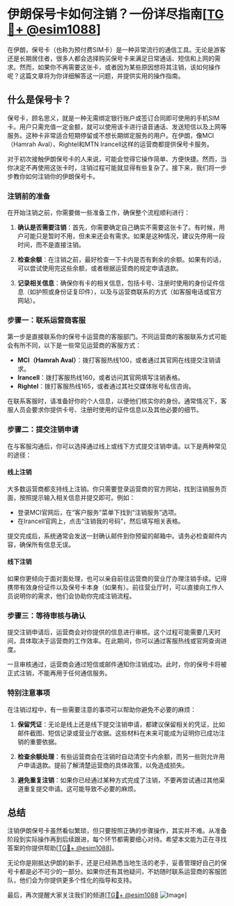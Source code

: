 # 伊朗保号卡如何注销？一份详尽指南[[TG💪+ @esim1088](https://t.me/s/esim1088)]

在伊朗，保号卡（也称为预付费SIM卡）是一种非常流行的通信工具。无论是游客还是长期居住者，很多人都会选择购买保号卡来满足日常通话、短信和上网的需求。然而，如果你不再需要这张卡，或者因为某些原因想将其注销，该如何操作呢？这篇文章将为你详细解答这一问题，并提供实用的操作指南。

## 什么是保号卡？

保号卡，顾名思义，就是一种无需绑定银行账户或签订合同即可使用的手机SIM卡。用户只需充值一定金额，就可以使用该卡进行语音通话、发送短信以及上网等服务。这种卡非常适合短期停留或不想长期绑定服务的用户。在伊朗，像MCI（Hamrah Aval）、Rightel和MTN Irancell这样的运营商都提供保号卡服务。

对于初次接触伊朗保号卡的人来说，可能会觉得它操作简单、方便快捷。然而，当你决定不再使用这张卡时，注销过程可能就显得有些复杂了。接下来，我们将一步步教你如何注销你的伊朗保号卡。

### 注销前的准备

在开始注销之前，你需要做一些准备工作，确保整个流程顺利进行：

1. **确认是否需要注销**：首先，你需要确定自己确实不需要这张卡了。有时候，用户可能只是暂时不用，但未来还会有需求。如果是这种情况，建议先停用一段时间，而不是直接注销。
   
2. **检查余额**：在注销之前，最好检查一下卡内是否有剩余的余额。如果有的话，可以尝试使用完这些余额，或者根据运营商的规定申请退款。

3. **记录相关信息**：确保你有卡的相关信息，包括卡号、注册时使用的身份证件信息（如护照或身份证复印件），以及与运营商联系的方式（如客服电话或官方网站）。

### 步骤一：联系运营商客服

第一步是直接联系你的保号卡运营商的客服部门。不同运营商的客服联系方式可能会有所不同，以下是一些常见运营商的客服方式：

- **MCI（Hamrah Aval）**：拨打客服热线100，或者通过其官网在线提交注销请求。
- **Irancell**：拨打客服热线160，或者访问其官网填写注销表格。
- **Rightel**：拨打客服热线165，或者通过其社交媒体账号私信咨询。

在联系客服时，请准备好你的个人信息，以便他们核实你的身份。通常情况下，客服人员会要求你提供卡号、注册时使用的证件信息以及其他必要的细节。

### 步骤二：提交注销申请

在与客服沟通后，你可以选择通过线上或线下方式提交注销申请。以下是两种常见的途径：

#### 线上注销
大多数运营商都支持线上注销。你只需要登录运营商的官方网站，找到注销服务页面，按照提示输入相关信息并提交即可。例如：

- 登录MCI官网后，在“客户服务”菜单下找到“注销服务”选项。
- 在Irancell官网上，点击“注销我的号码”，然后填写相关表格。

提交完成后，系统通常会发送一封确认邮件到你预留的邮箱中。请务必检查邮件内容，确保所有信息无误。

#### 线下注销
如果你更倾向于面对面处理，也可以亲自前往运营商的营业厅办理注销手续。记得携带有效身份证件以及保号卡本身（如果有）。前往营业厅时，可以直接向工作人员说明你的需求，他们会协助你完成注销流程。

### 步骤三：等待审核与确认

提交注销申请后，运营商会对你提供的信息进行审核。这个过程可能需要几天时间，具体取决于运营商的工作效率。在此期间，你可以通过客服热线或官网查询进度。

一旦审核通过，运营商会通过短信或邮件通知你注销成功。此时，你的保号卡将被正式注销，不能再用于任何通信服务。

### 特别注意事项

在注销过程中，有一些需要注意的事项可以帮助你避免不必要的麻烦：

1. **保留凭证**：无论是线上还是线下提交注销申请，都建议保留相关的凭证，比如邮件截图、短信记录或营业厅收据。这些材料在未来可能成为证明你已成功注销的重要依据。

2. **检查余额处理**：有些运营商会在注销时自动清空卡内余额，而另一些则允许用户申请退款。提前了解清楚运营商的具体政策，以免造成损失。

3. **避免重复注销**：如果你已经通过某种方式完成了注销，不要再尝试通过其他渠道重复提交申请。这可能导致不必要的麻烦。

## 总结

注销伊朗保号卡虽然看似繁琐，但只要按照正确的步骤操作，其实并不难。从准备阶段到实际操作再到后续跟进，每个环节都需要细心对待。希望本文能为正在寻找答案的你提供帮助[[TG💪+ @esim1088](https://t.me/s/esim1088)]。

无论你是刚抵达伊朗的新手，还是已经熟悉当地生活的老手，妥善管理好自己的保号卡都是必不可少的一部分。如果你还有其他疑问，不妨随时联系运营商的客服团队，他们会为你提供更多个性化的指导和支持。

最后，再次提醒大家关注我们的频道[[TG💪+ @esim1088](https://t.me/s/esim1088) ![Image](https://i.postimg.cc/4NQfJmqS/Snipaste-2025-05-13-00-14-12.png)]